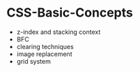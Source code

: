 # CSS-Basic-Concepts
- z-index and stacking context
- BFC
- clearing techniques
- image replacement
- grid system
